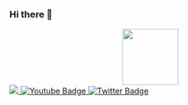 ### Hi there 👋
<div id="header" align="center">
  <img src="https://media.giphy.com/media/M9gbBd9nbDrOTu1Mqx/giphy.gif" width="100"/>
</div>
<div id="badges">
  <a href="https://img.shields.io/badge/Vk-blue">
    <img src="https://img.shields.io/badge/%D0%9C%D0%BE%D0%B9%20Vk-blue?logo=VK&logoColor=White&style=for-the-badge"/>
  </a>
  <a href="your-youtube-URL">
    <img src="https://img.shields.io/badge/my_Telegramm-black?logo=ТГ&logoColor=Blue&style=for-the-badge"" alt="Youtube Badge"/>
  </a>
  <a href="your-twitter-URL">
    <img src="https://img.shields.io/badge/Twitter-blue?style=for-the-badge&logo=twitter&logoColor=white" alt="Twitter Badge"/>
  </a>
</div>
<!--
**DmitriyKunitsin/DmitriyKunitsin** is a ✨ _special_ ✨ repository because its `README.md` (this file) appears on your GitHub profile.

Here are some ideas to get you started:

- 🔭 I’m currently working on ...
- 🌱 I’m currently learning ...
- 👯 I’m looking to collaborate on ...
- 🤔 I’m looking for help with ...
- 💬 Ask me about ...
- 📫 How to reach me: ...
- 😄 Pronouns: ...
- ⚡ Fun fact: ...
-->

